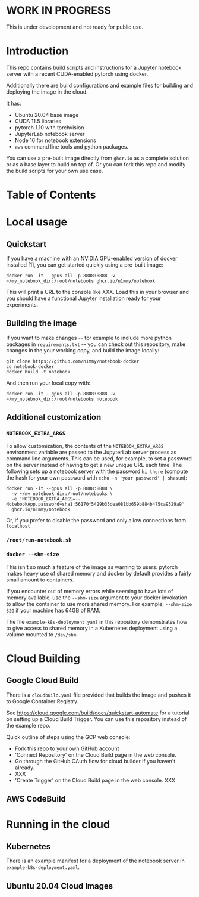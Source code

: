 # WORK IN PROGRESS

This is under development and not ready for public use.

# Introduction

This repo contains build scripts and instructions for a Jupyter notebook server with a recent CUDA-enabled pytorch using docker.

Additionally there are build configurations and example files for building and deploying the image in the cloud.

It has:
- Ubuntu 20.04 base image
- CUDA 11.5 libraries
- pytorch 1.10 with torchvision
- JupyterLab notebook server
- Node 16 for notebook extensions
- `aws` command line tools and python packages.


You can use a pre-built image directly from `ghcr.io` as a complete solution or as a base layer to build on top of. Or you can fork this repo and modify the build scripts for your own use case.


# Table of Contents


# Local usage

## Quickstart

If you have a machine with an NVIDIA GPU-enabled version of docker installed [1], you can get started quickly using a pre-built image:

```
docker run -it --gpus all -p 8888:8888 -v ~/my_notebook_dir:/root/notebooks ghcr.io/n1mmy/notebook
```

This will print a URL to the console like XXX. Load this in your browser and you should have a functional Jupyter installation ready for your experiments.

## Building the image

If you want to make changes -- for example to include more python packages in `requirements.txt` -- you can check out this repository, make changes in the your working copy, and build the image locally:

```
git clone https://github.com/n1mmy/notebook-docker
cd notebook-docker
docker build -t notebook .
```

And then run your local copy with:

```
docker run -it --gpus all -p 8888:8888 -v ~/my_notebook_dir:/root/notebooks notebook
```

## Additional customization

### `NOTEBOOK_EXTRA_ARGS`

To allow customization, the contents of the `NOTEBOOK_EXTRA_ARGS` environment variable are passed to the JupyterLab server process as command line arguments. This can be used, for example, to set a password on the server instead of having to get a new unique URL each time. The following sets up a notebook server with the password `hi there` (compute the hash for your own password with `echo -n 'your password' | shasum`):

```
docker run -it --gpus all -p 8888:8888 \
  -v ~/my_notebook_dir:/root/notebooks \
  -e 'NOTEBOOK_EXTRA_ARGS=--NotebookApp.password=sha1:56170f5429b35dea081bb659b884b475ca9329a9'
  ghcr.io/n1mmy/notebook
```

Or, if you prefer to disable the password and only allow connections from `localhost` 

### `/root/run-notebook.sh`



### `docker --shm-size`

This isn't so much a feature of the image as warning to users. pytorch makes heavy use of shared memory and docker by default provides a fairly small amount to containers.

If you encounter out of memory errors while seeming to have lots of memory available, use the `--shm-size` argument to your docker invokation to allow the container to use more shared memory. For example, `--shm-size 32G` if your machine has 64GB of RAM.

The file `example-k8s-deployment.yaml` in this repository demonstrates how to give access to shared memory in a Kubernetes deployment using a volume mounted to `/dev/shm`.

# Cloud Building

## Google Cloud Build

There is a `cloudbuild.yaml` file provided that builds the image and pushes it to Google Container Registry.

See https://cloud.google.com/build/docs/quickstart-automate for a tutorial on setting up a Cloud Build Trigger. You can use this repository instead of the example repo.

Quick outline of steps using the GCP web console:
- Fork this repo to your own GitHub account
- 'Connect Repository' on the Cloud Build page in the web console.
 - Go through the GitHub OAuth flow for cloud builder if you haven't already.
 - XXX
- 'Create Trigger' on the Cloud Build page in the web console.
XXX

## AWS CodeBuild

# Running in the cloud

## Kubernetes

There is an example manifest for a deployment of the notebook server in `example-k8s-deployment.yaml`.


## Ubuntu 20.04 Cloud Images


